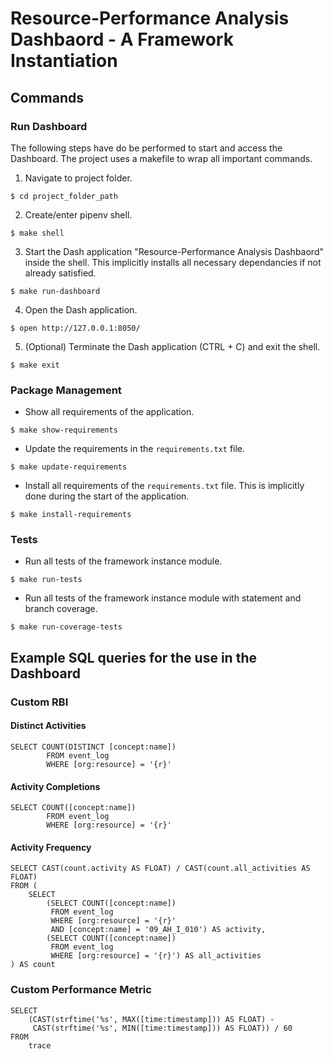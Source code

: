 # Resource-Performance Analysis Dashbaord - A Framework Instantiation

## Commands
### Run Dashboard
The following steps have do be performed to start and access the Dashboard. The project uses a makefile to wrap all important commands.
1. Navigate to project folder.
```
$ cd project_folder_path
```
2. Create/enter pipenv shell.
```
$ make shell
```
3. Start the Dash application "Resource-Performance Analysis Dashbaord" inside the shell. This implicitly installs all necessary dependancies if not already satisfied.
```
$ make run-dashboard
```
4. Open the Dash application.
```
$ open http://127.0.0.1:8050/
```
5. (Optional) Terminate the Dash application (CTRL + C) and exit the shell.
```
$ make exit
```

### Package Management
- Show all requirements of the application.
```
$ make show-requirements
```
- Update the requirements in the `requirements.txt` file.
```
$ make update-requirements
```
- Install all requirements of the `requirements.txt` file. This is implicitly done during the start of the application.
```
$ make install-requirements
```

### Tests
- Run all tests of the framework instance module.
```
$ make run-tests
```
- Run all tests of the framework instance module with statement and branch coverage.
```
$ make run-coverage-tests
```

## Example SQL queries for the use in the Dashboard
### Custom RBI
#### Distinct Activities
```
SELECT COUNT(DISTINCT [concept:name])
        FROM event_log
        WHERE [org:resource] = '{r}'
```
#### Activity Completions
```
SELECT COUNT([concept:name])
        FROM event_log
        WHERE [org:resource] = '{r}'
```
#### Activity Frequency
```
SELECT CAST(count.activity AS FLOAT) / CAST(count.all_activities AS FLOAT)
FROM (
    SELECT
        (SELECT COUNT([concept:name])
         FROM event_log
         WHERE [org:resource] = '{r}'
         AND [concept:name] = '09_AH_I_010') AS activity,
        (SELECT COUNT([concept:name])
         FROM event_log
         WHERE [org:resource] = '{r}') AS all_activities
) AS count
```
### Custom Performance Metric
```
SELECT
    (CAST(strftime('%s', MAX([time:timestamp])) AS FLOAT) - 
     CAST(strftime('%s', MIN([time:timestamp])) AS FLOAT)) / 60
FROM
    trace
```

